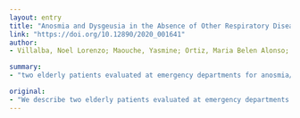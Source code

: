 ```yaml
---
layout: entry
title: "Anosmia and Dysgeusia in the Absence of Other Respiratory Diseases: Should COVID-19 Infection Be Considered?"
link: "https://doi.org/10.12890/2020_001641"
author:
- Villalba, Noel Lorenzo; Maouche, Yasmine; Ortiz, Maria Belen Alonso; Sosa, Zaida Cordoba; Chahbazian, Jean Baptiste; Syrovatkova, Aneska; Pertoldi, Pierre; Andres, Emmanuel; Zulfiqar, Abrar-Ahmad

summary:
- "two elderly patients evaluated at emergency departments for anosmia/dysgeusia in the absence of other respiratory conditions prior to or upon admission. One of the patients died during hospitalization, but the other recovered and was discharged. Special attention should be given to patients with non-classic COVID-19 symptoms in order to reduce transmission and protect health providers. In the current epidemiological context, clinical and biological work-up led to a diagnosis. Patients should be carefully evaluated."

original:
- "We describe two elderly patients evaluated at emergency departments for anosmia/dysgeusia in the absence of any other respiratory symptoms prior to or upon admission. In the current epidemiological context, clinical and biological work-up led to a diagnosis of COVID-19 infection. Unfortunately, one of the patients died during hospitalization, but the other recovered and was discharged. LEARNING POINTS: In the current epidemiological situation, anosmia and dysgeusia in the absence of other respiratory conditions should be carefully evaluated.Special attention should be given to patients with non-classic COVID-19 symptoms in order to reduce transmission and protect health providers."
---
```


